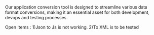 Our application conversion tool is designed to streamline various data format
conversions, making it an essential asset for both development, devops and testing processes.

Open Items : 1)Json to Js is not working.
			 2)To XML is to be tested 
